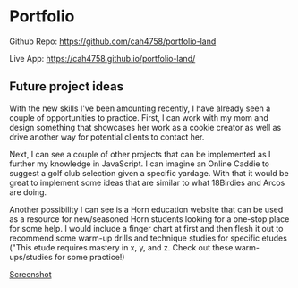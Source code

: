 # Portfolio

Github Repo: <https://github.com/cah4758/portfolio-land>

Live App: <https://cah4758.github.io/portfolio-land/>

## Future project ideas

With the new skills I've been amounting recently, I have already seen a couple of opportunities to practice. First, I can work with my mom and design something that showcases her work as a cookie creator as well as drive another way for potential clients to contact her. 

Next, I can see a couple of other projects that can be implemented as I further my knowledge in JavaScript. I can imagine an Online Caddie to suggest a golf club selection given a specific yardage. With that it would be great to implement some ideas that are similar to what 18Birdies and Arcos are doing. 

Another possibility I can see is a Horn education website that can be used as a resource for new/seasoned Horn students looking for a one-stop place for some help. I would include a finger chart at first and then flesh it out to recommend some warm-up drills and technique studies for specific etudes ("This etude requires mastery in x, y, and z. Check out these warm-ups/studies for some practice!)

[Screenshot](assets/images/portfolio-screencap.png)
